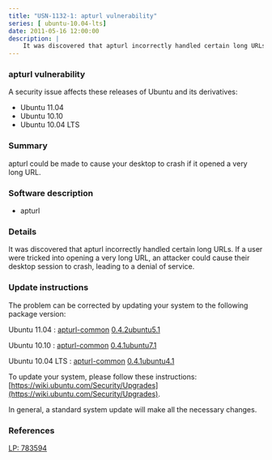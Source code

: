 ```yaml
---
title: "USN-1132-1: apturl vulnerability"
series: [ ubuntu-10.04-lts]
date: 2011-05-16 12:00:00
description: |
    It was discovered that apturl incorrectly handled certain long URLs. If a user were tricked into opening a very long URL, an attacker could cause their desktop session to crash, leading to a denial of service. 
--- 
```

 
 


### apturl vulnerability

A security issue affects these releases of Ubuntu and its derivatives:

* Ubuntu 11.04
* Ubuntu 10.10
* Ubuntu 10.04 LTS

### Summary

apturl could be made to cause your desktop to crash if it opened a very long URL.

### Software description

* apturl 

### Details

It was discovered that apturl incorrectly handled certain long URLs. If a user were tricked into opening a very long URL, an attacker could cause their desktop session to crash, leading to a denial of service. 

### Update instructions

The problem can be corrected by updating your system to the following package version:

Ubuntu 11.04
 : [apturl-common](https://launchpad.net/ubuntu/+source/apturl) <span> [0.4.2ubuntu5.1](https://launchpad.net/ubuntu/+source/apturl/0.4.2ubuntu5.1) </span> 

Ubuntu 10.10
 : [apturl-common](https://launchpad.net/ubuntu/+source/apturl) <span> [0.4.1ubuntu7.1](https://launchpad.net/ubuntu/+source/apturl/0.4.1ubuntu7.1) </span> 

Ubuntu 10.04 LTS
 : [apturl-common](https://launchpad.net/ubuntu/+source/apturl) <span> [0.4.1ubuntu4.1](https://launchpad.net/ubuntu/+source/apturl/0.4.1ubuntu4.1) </span> 

To update your system, please follow these instructions: [https://wiki.ubuntu.com/Security/Upgrades](https://wiki.ubuntu.com/Security/Upgrades).

In general, a standard system update will make all the necessary changes. 

### References

 
 [LP: 783594](https://launchpad.net/bugs/783594)
 

